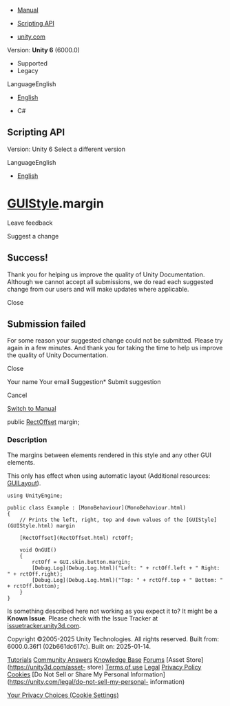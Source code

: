 [ ]()

  * [Manual](../Manual/index.html)
  * [Scripting API](../ScriptReference/index.html)

  * [unity.com](https://unity.com/)

Version: **Unity 6** (6000.0)

  * Supported
  * Legacy

LanguageEnglish

  * [English]()

  * C#

[ ](https://docs.unity3d.com)

## Scripting API

Version: Unity 6 Select a different version

LanguageEnglish

  * [English]()

#  [GUIStyle](GUIStyle.html).margin

Leave feedback

Suggest a change

## Success!

Thank you for helping us improve the quality of Unity Documentation. Although
we cannot accept all submissions, we do read each suggested change from our
users and will make updates where applicable.

Close

## Submission failed

For some reason your suggested change could not be submitted. Please <a>try
again</a> in a few minutes. And thank you for taking the time to help us
improve the quality of Unity Documentation.

Close

Your name Your email Suggestion* Submit suggestion

Cancel

[Switch to Manual](../Manual/class-GUIStyle.html "Go to GUIStyle Component in
the Manual")

public [RectOffset](RectOffset.html) margin;

### Description

The margins between elements rendered in this style and any other GUI
elements.

This only has effect when using automatic layout (Additional resources:
[GUILayout](GUILayout.html)).

    
    
    using UnityEngine;  
      
    public class Example : [MonoBehaviour](MonoBehaviour.html)
    {
        // Prints the left, right, top and down values of the [GUIStyle](GUIStyle.html) margin  
      
        [RectOffset](RectOffset.html) rctOff;  
      
        void OnGUI()
        {
            rctOff = GUI.skin.button.margin;
            [Debug.Log](Debug.Log.html)("Left: " + rctOff.left + " Right: " + rctOff.right);
            [Debug.Log](Debug.Log.html)("Top: " + rctOff.top + " Bottom: " + rctOff.bottom);
        }
    }
    

Is something described here not working as you expect it to? It might be a
**Known Issue**. Please check with the Issue Tracker at
[issuetracker.unity3d.com](https://issuetracker.unity3d.com).

Copyright ©2005-2025 Unity Technologies. All rights reserved. Built from:
6000.0.36f1 (02b661dc617c). Built on: 2025-01-14.

[Tutorials](https://unity3d.com/learn) [Community
Answers](https://answers.unity3d.com) [Knowledge
Base](https://support.unity3d.com/hc/en-us)
[Forums](https://forum.unity3d.com) [Asset Store](https://unity3d.com/asset-
store) [Terms of use](https://docs.unity3d.com/Manual/TermsOfUse.html)
[Legal](https://unity.com/legal) [Privacy
Policy](https://unity.com/legal/privacy-policy)
[Cookies](https://unity.com/legal/cookie-policy) [Do Not Sell or Share My
Personal Information](https://unity.com/legal/do-not-sell-my-personal-
information)

[Your Privacy Choices (Cookie Settings)](javascript:void\(0\);)

